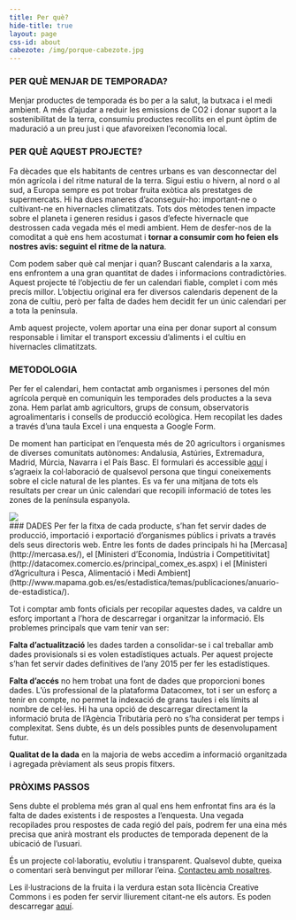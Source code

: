 ```yaml
---
title: Per què?
hide-title: true
layout: page
css-id: about
cabezote: /img/porque-cabezote.jpg
---
```


### PER QUÈ MENJAR DE TEMPORADA?
Menjar productes de temporada és bo per a la salut, la butxaca i el medi ambient. A més d’ajudar a reduir les emissions de CO2 i donar suport a la sostenibilitat de la terra, consumiu productes recollits en el punt òptim de maduració a un preu just i que afavoreixen l’economia local.

### PER QUÈ AQUEST PROJECTE?
Fa dècades que els habitants de centres urbans es van desconnectar del món agrícola i del ritme natural de la terra. Sigui estiu o hivern, al nord o al sud, a Europa sempre es pot trobar fruita exòtica als prestatges de supermercats. Hi ha dues maneres d’aconseguir-ho: important-ne o cultivant-ne en hivernacles climatitzats. Tots dos mètodes tenen impacte sobre el planeta i generen residus i gasos d’efecte hivernacle que destrossen cada vegada més el medi ambient. Hem de desfer-nos de la comoditat a què ens hem acostumat i **tornar a consumir com ho feien els nostres avis: seguint el ritme de la natura**.

Com podem saber què cal menjar i quan? Buscant calendaris a la xarxa, ens enfrontem a una gran quantitat de dades i informacions contradictòries. Aquest projecte té l’objectiu de fer un calendari fiable, complet i com més precís millor. L’objectiu original era fer diversos calendaris depenent de la zona de cultiu, però per falta de dades hem decidit fer un únic calendari per a tota la península.

Amb aquest projecte, volem aportar una eina per donar suport al consum responsable i limitar el transport excessiu d’aliments i el cultiu en hivernacles climatitzats.

### METODOLOGIA
Per fer el calendari, hem contactat amb organismes i persones del món agrícola perquè en comuniquin les temporades dels productes a la seva zona. Hem parlat amb agricultors, grups de consum, observatoris agroalimentaris i consells de producció ecològica. Hem recopilat les dades a través d’una taula Excel i una enquesta a Google Form.

De moment han participat en l’enquesta més de 20 agricultors i organismes de diverses comunitats autònomes: Andalusia, Astúries, Extremadura, Madrid, Múrcia, Navarra i el País Basc. El formulari és accessible [aquí]({{site.url}}/colabora) i s’agraeix la col·laboració de qualsevol persona que tingui coneixements sobre el cicle natural de les plantes. Es va fer una mitjana de tots els resultats per crear un únic calendari que recopili informació de totes les zones de la península espanyola.
<br>
<div class="row">
  <div class="col-sm-12 col-xs-12">
  <img class="img-responsive img-centered" src="{{site.url}}/img/valores_cat.jpg">
</div>
</div>
### DADES
Per fer la fitxa de cada producte, s’han fet servir dades de producció, importació i exportació d’organismes públics i privats a través dels seus directoris web. Entre les fonts de dades principals hi ha [Mercasa](http://mercasa.es/), el [Ministeri d’Economia, Indústria i Competitivitat](http://datacomex.comercio.es/principal_comex_es.aspx) i el [Ministeri d’Agricultura i Pesca, Alimentació i Medi Ambient](http://www.mapama.gob.es/es/estadistica/temas/publicaciones/anuario-de-estadistica/).

Tot i comptar amb fonts oficials per recopilar aquestes dades, va caldre un esforç important a l’hora de descarregar i organitzar la informació. Els problemes principals que vam tenir van ser:

**Falta d’actualització** les dades tarden a consolidar-se i cal treballar amb dades provisionals si es volen estadístiques actuals. Per aquest projecte s’han fet servir dades definitives de l’any 2015 per fer les estadístiques.

**Falta d’accés** no hem trobat una font de dades que proporcioni bones dades. L’ús professional de la plataforma Datacomex, tot i ser un esforç a tenir en compte, no permet la indexació de grans taules i els límits al nombre de cel·les. Hi ha una opció de descarregar directament la informació bruta de l’Agència Tributària però no s’ha considerat per temps i complexitat. Sens dubte, és un dels possibles punts de desenvolupament futur.

**Qualitat de la dada** en la majoria de webs accedim a informació organitzada i agregada prèviament als seus propis fitxers.

### PRÒXIMS PASSOS
Sens dubte el problema més gran al qual ens hem enfrontat fins ara és la falta de dades existents i de respostes a l’enquesta. Una vegada recopilades prou respostes de cada regió del país, podrem fer una eina més precisa que anirà mostrant els productes de temporada depenent de la ubicació de l’usuari.

És un projecte col·laboratiu, evolutiu i transparent. Qualsevol dubte, queixa o comentari serà benvingut per millorar l’eina. [Contacteu amb nosaltres]({{site.url}}/contacto).

Les il·lustracions de la fruita i la verdura estan sota llicència Creative Commons i es poden fer servir lliurement citant-ne els autors. Es poden descarregar [aquí](https://github.com/soydetemporada/website/tree/master/ilustraciones-originales/color).
